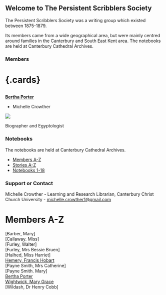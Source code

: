 <param ve-config title="Persistent Scribblers Society"
       banner="https://iiif.juncture-digital.org/banner?url=https://upload.wikimedia.org/wikipedia/commons/0/08/Illustrations_by_K._M._Skeaping_for_the_Holiday_Prize_by_E._D._Adams-pg-064-To-morrow_she_shall_lie_in_a_hammock_all_day.jpg"
       show-abstracts="true">
       
## Welcome to The Persistent Scribblers Society

The Persistent Scribblers Society was a writing group which existed between 1875-1879.

Its members came from a wide geographical area, but were mainly centred around families in the Canterbury and South East Kent area. The notebooks are held at Canterbury Cathedral Archives.

### Members

# {.cards}

##
[**Bertha Porter**](/authors/bertha-porter)

- Michelle Crowther

![](/images/thumbnails/mobile-landscapes.jpg)

Biographer and Egyptologist

### Notebooks

The notebooks are held at Canterbury Cathedral Archives.

- [Members A-Z](/authors)
- [Stories A-Z](/persistentscribblers/storiesaz)
- [Notebooks 1-18](/persistentscribblers/notebooks118)

### Support or Contact

Michelle Crowther - Learning and Research Librarian, Canterbury Christ Church University - michelle.crowther1@gmail.com


# Members A-Z 

[Barber, Mary]   
[Callaway. Miss]   
[Furley, Walter]   
[Furley, Mrs Bessie Bruen]   
[Halhed, Miss Harriet]   
[Hemery, Francis Hobart](/authors/hemery)   
[Payne Smith, Mrs Catherine]   
[Payne Smith. Mary]   
[Bertha Porter](/authors/bertha-porter)      
[Wightwick, Mary Grace](/authors/mary-grace-wightwick)   
[Wildash, Dr Henry Cobb]   
